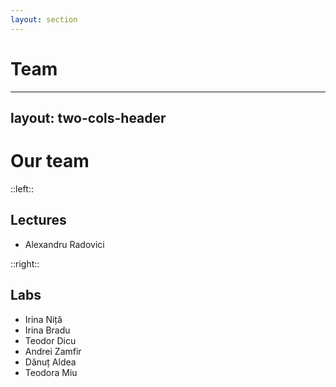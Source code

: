```yaml
---
layout: section
---
```

# Team


---
layout: two-cols-header
---
# Our team


::left::

## Lectures
- Alexandru Radovici

::right::

## Labs
- Irina Niță
- Irina Bradu
- Teodor Dicu
- Andrei Zamfir
- Dănuț Aldea
- Teodora Miu
